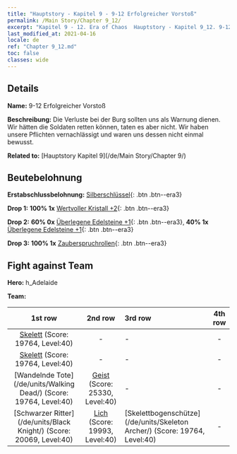 ```yaml
---
title: "Hauptstory - Kapitel 9 - 9-12 Erfolgreicher Vorstoß"
permalink: /Main Story/Chapter 9_12/
excerpt: "Kapitel 9 - 12. Era of Chaos  Hauptstory - Kapitel 9_12. 9-12 Erfolgreicher Vorstoß"
last_modified_at: 2021-04-16
locale: de
ref: "Chapter 9_12.md"
toc: false
classes: wide
---
```


## Details

 **Name:** 9-12 Erfolgreicher Vorstoß

 **Beschreibung:** Die Verluste bei der Burg sollten uns als Warnung dienen. Wir hätten die Soldaten retten können, taten es aber nicht. Wir haben unsere Pflichten vernachlässigt und waren uns dessen nicht einmal bewusst.

 **Related to:** [Hauptstory Kapitel 9](/de/Main Story/Chapter 9/)

## Beutebelohnung

 **Erstabschlussbelohnung:** [Silberschlüssel](/de/Items/con_693/){: .btn .btn--era3}

 **Drop 1:** **100% 1x** [Wertvoller Kristall +2](/de/Items/mat_31/){: .btn .btn--era3}

 **Drop 2:** **60% 0x** [Überlegene Edelsteine +1](/de/Items/mat_23/){: .btn .btn--era3}, **40% 1x** [Überlegene Edelsteine +1](/de/Items/mat_23/){: .btn .btn--era3}

 **Drop 3:** **100% 1x** [Zauberspruchrollen](/de/Items/con_694/){: .btn .btn--era3}


## Fight against Team
 **Hero:** h_Adelaide

 **Team:**


  | 1st row | 2nd row | 3rd row | 4th row |
  |:----:|:----:|:----|:----:|
  | [Skelett](/de/units/Skeleton/) (Score: 19764, Level:40)  | - | - | - |
  | [Skelett](/de/units/Skeleton/) (Score: 19764, Level:40)  | - | - | - |
  | [Wandelnde Tote](/de/units/Walking Dead/) (Score: 19764, Level:40)  | [Geist](/de/units/Wight/) (Score: 25330, Level:40)  | - | - |
  | [Schwarzer Ritter](/de/units/Black Knight/) (Score: 20069, Level:40)  | [Lich](/de/units/Lich/) (Score: 19993, Level:40)  | [Skelettbogenschütze](/de/units/Skeleton Archer/) (Score: 19764, Level:40)  | - |


